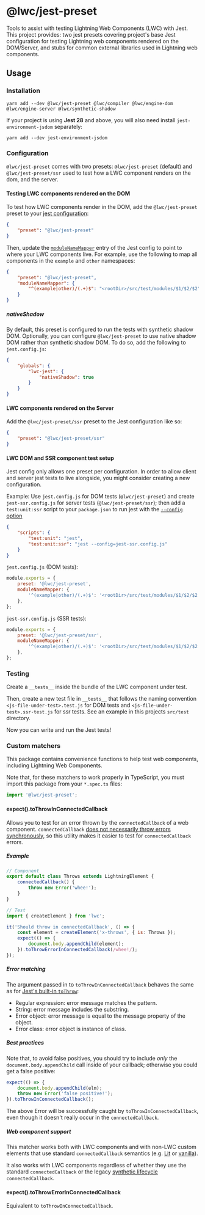 # @lwc/jest-preset

Tools to assist with testing Lightning Web Components (LWC) with Jest. This project provides: two jest presets covering project's base Jest configuration for testing Lightning web components rendered on the DOM/Server, and stubs for common external libraries used in Lightning web components.

## Usage

### Installation

```shell
yarn add --dev @lwc/jest-preset @lwc/compiler @lwc/engine-dom @lwc/engine-server @lwc/synthetic-shadow
```

If your project is using **Jest 28** and above, you will also need install `jest-environment-jsdom` separately:

```
yarn add --dev jest-environment-jsdom
```

### Configuration

`@lwc/jest-preset` comes with two presets: `@lwc/jest-preset` (default) and `@lwc/jest-preset/ssr` used to test how a LWC component renders on the dom, and the server.

#### Testing LWC components rendered on the DOM

To test how LWC components render in the DOM, add the `@lwc/jest-preset` preset to your [jest configuration](https://jestjs.io/docs/configuration):

```json
{
    "preset": "@lwc/jest-preset"
}
```

Then, update the [`moduleNameMapper`](https://jestjs.io/docs/configuration#modulenamemapper-objectstring-string--arraystring) entry of the Jest config to point to where your LWC components live. For example, use the following to map all components in the `example` and `other` namespaces:

```json
{
    "preset": "@lwc/jest-preset",
    "moduleNameMapper": {
        "^(example|other)/(.+)$": "<rootDir>/src/test/modules/$1/$2/$2"
    }
}
```

##### nativeShadow

By default, this preset is configured to run the tests with synthetic shadow DOM. Optionally, you can configure `@lwc/jest-preset` to use native shadow DOM rather than synthetic shadow DOM. To do so, add the following to `jest.config.js`:

```json
{
    "globals": {
        "lwc-jest": {
            "nativeShadow": true
        }
    }
}
```

#### LWC components rendered on the Server

Add the `@lwc/jest-preset/ssr` preset to the Jest configuration like so:

```json
{
    "preset": "@lwc/jest-preset/ssr"
}
```

#### LWC DOM and SSR component test setup

Jest config only allows one preset per configuration. In order to allow client and server jest tests to live alongside, you might consider creating a new configuration.

Example: Use `jest.config.js` for DOM tests (`@lwc/jest-preset`) and create `jest-ssr.config.js` for server tests (`@lwc/jest-preset/ssr`); then add a `test:unit:ssr` script to your `package.json` to run jest with the [`--config` option](https://jestjs.io/docs/cli#--configpath)

```json
{
    "scripts": {
        "test:unit": "jest",
        "test:unit:ssr": "jest --config=jest-ssr.config.js"
    }
}
```

`jest.config.js` (DOM tests):

```js
module.exports = {
    preset: '@lwc/jest-preset',
    moduleNameMapper: {
        '^(example|other)/(.+)$': '<rootDir>/src/test/modules/$1/$2/$2',
    },
};
```

`jest-ssr.config.js` (SSR tests):

```js
module.exports = {
    preset: '@lwc/jest-preset/ssr',
    moduleNameMapper: {
        '^(example|other)/(.+)$': '<rootDir>/src/test/modules/$1/$2/$2',
    },
};
```

### Testing

Create a `__tests__` inside the bundle of the LWC component under test.

Then, create a new test file in `__tests__` that follows the naming convention `<js-file-under-test>.test.js` for DOM tests and `<js-file-under-test>.ssr-test.js` for ssr tests. See an example in this projects `src/test` directory.

Now you can write and run the Jest tests!

### Custom matchers

This package contains convenience functions to help test web components, including Lightning Web Components.

Note that, for these matchers to work properly in TypeScript, you must import this package from your `*.spec.ts` files:

```js
import '@lwc/jest-preset';
```

#### expect().toThrowInConnectedCallback

Allows you to test for an error thrown by the `connectedCallback` of a web component. `connectedCallback` [does not necessarily throw errors synchronously](https://github.com/salesforce/lwc/pull/3662), so this utility makes it easier to test for `connectedCallback` errors.

##### Example

```js
// Component
export default class Throws extends LightningElement {
    connectedCallback() {
        throw new Error('whee!');
    }
}
```

```js
// Test
import { createElement } from 'lwc';

it('Should throw in connectedCallback', () => {
    const element = createElement('x-throws', { is: Throws });
    expect(() => {
        document.body.appendChild(element);
    }).toThrowErrorInConnectedCallback(/whee!/);
});
```

##### Error matching

The argument passed in to `toThrowInConnectedCallback` behaves the same as for [Jest's built-in `toThrow`](https://jestjs.io/docs/expect#tothrowerror):

-   Regular expression: error message matches the pattern.
-   String: error message includes the substring.
-   Error object: error message is equal to the message property of the object.
-   Error class: error object is instance of class.

##### Best practices

Note that, to avoid false positives, you should try to include _only_ the `document.body.appendChild` call inside of your callback; otherwise you could get a false positive:

```js
expect(() => {
    document.body.appendChild(elm);
    throw new Error('false positive!');
}).toThrowInConnectedCallback();
```

The above Error will be successfully caught by `toThrowInConnectedCallback`, even though it doesn't really occur in the `connectedCallback`.

##### Web component support

This matcher works both with LWC components and with non-LWC custom elements that use standard
`connectedCallback` semantics (e.g. [Lit](https://lit.dev/) or [vanilla](https://developer.mozilla.org/en-US/docs/Web/API/Web_components/Using_custom_elements)).

It also works with LWC components regardless of whether they use the standard `connectedCallback` or the legacy [synthetic lifecycle](https://github.com/salesforce/lwc/issues/3198) `connectedCallback`.

#### expect().toThrowErrorInConnectedCallback

Equivalent to `toThrowInConnectedCallback`.
